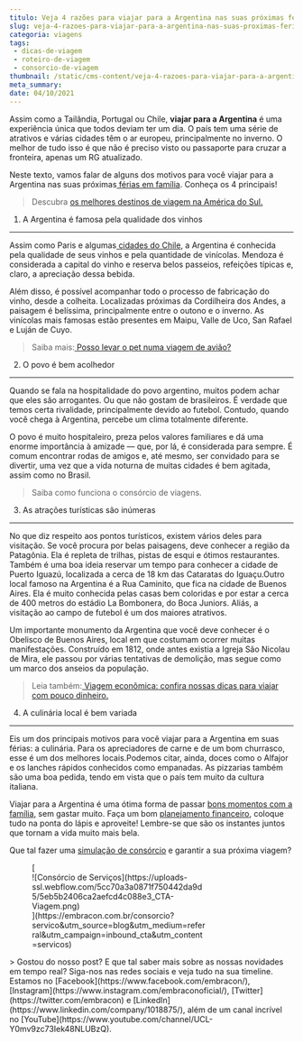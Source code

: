 ```yaml
---
titulo: Veja 4 razões para viajar para a Argentina nas suas próximas férias
slug: veja-4-razoes-para-viajar-para-a-argentina-nas-suas-proximas-ferias
categoria: viagens
tags:
 - dicas-de-viagem
 - roteiro-de-viagem
 - consorcio-de-viagem
thumbnail: /static/cms-content/veja-4-razoes-para-viajar-para-a-argentina-nas-suas-proximas-ferias.jpeg
meta_summary: 
date: 04/10/2021
---
```

Assim como a Tailândia, Portugal ou Chile, **viajar para a Argentina** é uma experiência única que todos deviam ter um dia. O país tem uma série de atrativos e várias cidades têm o ar europeu, principalmente no inverno. O melhor de tudo isso é que não é preciso visto ou passaporte para cruzar a fronteira, apenas um RG atualizado.

Neste texto, vamos falar de alguns dos motivos para você viajar para a Argentina nas suas próximas[ férias em família](https://www.embracon.com.br/blog/como-escolher-um-destino-de-ferias-com-a-familia-confira-aqui). Conheça os 4 principais!

> Descubra [os melhores destinos de viagem na América do Sul.](https://www.embracon.com.br/blog/os-melhores-destinos-de-viagem-na-america-do-sul)

1. A Argentina é famosa pela qualidade dos vinhos
-------------------------------------------------

Assim como Paris e algumas[ cidades do Chile](https://www.embracon.com.br/blog/4-razoes-para-conhecer-o-chile-nas-suas-ferias), a Argentina é conhecida pela qualidade de seus vinhos e pela quantidade de vinícolas. Mendoza é considerada a capital do vinho e reserva belos passeios, refeições típicas e, claro, a apreciação dessa bebida.

Além disso, é possível acompanhar todo o processo de fabricação do vinho, desde a colheita. Localizadas próximas da Cordilheira dos Andes, a paisagem é belíssima, principalmente entre o outono e o inverno. As vinícolas mais famosas estão presentes em Maipu, Valle de Uco, San Rafael e Luján de Cuyo.

> Saiba mais:[ Posso levar o pet numa viagem de avião?](https://www.embracon.com.br/blog/posso-levar-o-pet-numa-viagem-de-aviao)

2. O povo é bem acolhedor
-------------------------

Quando se fala na hospitalidade do povo argentino, muitos podem achar que eles são arrogantes. Ou que não gostam de brasileiros. É verdade que temos certa rivalidade, principalmente devido ao futebol. Contudo, quando você chega à Argentina, percebe um clima totalmente diferente.

O povo é muito hospitaleiro, preza pelos valores familiares e dá uma enorme importância à amizade — que, por lá, é considerada para sempre. É comum encontrar rodas de amigos e, até mesmo, ser convidado para se divertir, uma vez que a vida noturna de muitas cidades é bem agitada, assim como no Brasil.

> Saiba como funciona o consórcio de viagens.

3. As atrações turísticas são inúmeras
--------------------------------------

No que diz respeito aos pontos turísticos, existem vários deles para visitação. Se você procura por belas paisagens, deve conhecer a região da Patagônia. Ela é repleta de trilhas, pistas de esqui e ótimos restaurantes. Também é uma boa ideia reservar um tempo para conhecer a cidade de Puerto Iguazú, localizada a cerca de 18 km das Cataratas do Iguaçu.Outro local famoso na Argentina é a Rua Caminito, que fica na cidade de Buenos Aires. Ela é muito conhecida pelas casas bem coloridas e por estar a cerca de 400 metros do estádio La Bombonera, do Boca Juniors. Aliás, a visitação ao campo de futebol é um dos maiores atrativos.

Um importante monumento da Argentina que você deve conhecer é o Obelisco de Buenos Aires, local em que costumam ocorrer muitas manifestações. Construído em 1812, onde antes existia a Igreja São Nicolau de Mira, ele passou por várias tentativas de demolição, mas segue como um marco dos anseios da população.

> Leia também:[ Viagem econômica: confira nossas dicas para viajar com pouco dinheiro.](https://www.embracon.com.br/blog/viagem-economica-confira-nossas-dicas-para-viajar-com-pouco-dinheiro)

4. A culinária local é bem variada
----------------------------------

Eis um dos principais motivos para você viajar para a Argentina em suas férias: a culinária. Para os apreciadores de carne e de um bom churrasco, esse é um dos melhores locais.Podemos citar, ainda, doces como o Alfajor e os lanches rápidos conhecidos como empanadas. As pizzarias também são uma boa pedida, tendo em vista que o país tem muito da cultura italiana.

Viajar para a Argentina é uma ótima forma de passar [bons momentos com a família](https://www.embracon.com.br/blog/conheca-4-destinos-incriveis-para-passar-ferias-em-familia), sem gastar muito. Faça um bom [planejamento financeiro](https://www.embracon.com.br/blog/planejamento-financeiro-um-guia-para-as-financas-nao-sairem-de-controle), coloque tudo na ponta do lápis e aproveite! Lembre-se que são os instantes juntos que tornam a vida muito mais bela.

Que tal fazer uma [simulação de consórcio](http://www.embracon.com.br/consorcio) e garantir a sua próxima viagem?

<figure class="w-richtext-figure-type-image w-richtext-align-center" style="max-width:310px">[<div>![Consórcio de Serviços](https://uploads-ssl.webflow.com/5cc70a3a0871f750442da9d5/5eb5b2406ca2aefcd4c088e3_CTA-Viagem.png)</div>](https://embracon.com.br/consorcio?servico&utm_source=blog&utm_medium=referral&utm_campaign=inbound_cta&utm_content=servicos)</figure>> Gostou do nosso post? E que tal saber mais sobre as nossas novidades em tempo real? Siga-nos nas redes sociais e veja tudo na sua timeline. Estamos no [Facebook](https://www.facebook.com/embracon/), [Instagram](https://www.instagram.com/embraconoficial/), [Twitter](https://twitter.com/embracon) e [LinkedIn](https://www.linkedin.com/company/1018875/), além de um canal incrível no [YouTube](https://www.youtube.com/channel/UCL-Y0mv9zc73Iek48NLUBzQ).
